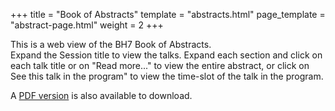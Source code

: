 +++
title = "Book of Abstracts"
template = "abstracts.html"
page_template = "abstract-page.html"
weight = 2
+++

This is a web view of the BH7 Book of Abstracts.  
Expand the Session title to view the talks. Expand each section and click on each talk title or on "Read more..." to view the entire abstract, or click on See this talk in the program" to view the time-slot of the talk in the program.

A [PDF version](/static/example.pdf) is also available to download.